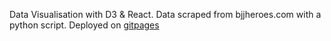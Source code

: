 Data Visualisation with D3 & React. 
Data scraped from bjjheroes.com with a python script. 
Deployed on [gitpages](https://padosensei.github.io/BjjDataViz/)
